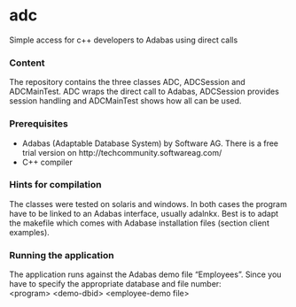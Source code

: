 # adc
Simple access for c++ developers to Adabas using direct calls

<h3>Content</h3>
The repository contains the three classes ADC, ADCSession and ADCMainTest. ADC wraps the direct call to Adabas, ADCSession provides session handling and ADCMainTest shows how all can be used.

<h3>Prerequisites</h3>
<ul>
  <li>Adabas (Adaptable Database System) by Software AG. There is a free trial version on http://techcommunity.softwareag.com/</li>
  <li>C++ compiler</li>
</ul>

<h3>Hints for compilation</h3>
The classes were tested on solaris and windows. In both cases the program have to be linked to an Adabas interface, usually adalnkx. Best is to adapt the makefile which comes with Adabase installation files (section client examples).

<h3>Running the application</h3>
The application runs against the Adabas demo file “Employees”. Since you have to specify the appropriate database and file number:<br>
&ltprogram&gt &ltdemo-dbid&gt &ltemployee-demo file&gt
